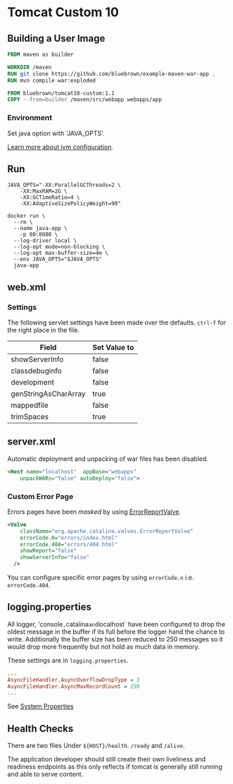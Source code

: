 # Tomcat Custom 10

## Building a User Image

```Dockerfile
FROM maven as builder

WORKDIR /maven
RUN git clone https://github.com/bluebrown/example-maven-war-app .
RUN mvn compile war:exploded

FROM bluebrown/tomcat10-custom:1.1
COPY --from=builder /maven/src/webapp webapps/app
```

### Environment

Set java option with 'JAVA_OPTS'.

[Learn more about jvm configuration](https://developers.redhat.com/blog/2017/04/04/openjdk-and-containers).

## Run

```shell
JAVA_OPTS="-XX:ParallelGCThreads=2 \
    -XX:MaxRAM=2G \
    -XX:GCTimeRatio=4 \
    -XX:AdaptiveSizePolicyWeight=90"

docker run \
  --rm \
  --name java-app \
    -p 80:8080 \
  --log-driver local \
  --log-opt mode=non-blocking \
  --log-opt max-buffer-size=4m \
  --env JAVA_OPTS="$JAVA_OPTS"
  java-app
```

## web.xml

### Settings

The following servlet settings have been made over the defaults. `ctrl-f` for the right place in the file.

Field                   | Set Value to
------------------------|--------------
showServerInfo          | false
classdebuginfo          | false
development             | false
genStringAsCharArray    | true
mappedfile              | false
trimSpaces              | true

## server.xml

Automatic deployment and unpacking of war files has been disabled.

```xml
<Host name="localhost"  appBase="webapps" 
    unpackWARs="false" autoDeploy="false">
```

### Custom Error Page

Errors pages have been *masked* by using [ErrorReportValve](https://tomcat.apache.org/tomcat-9.0-doc/config/valve.html#Error_Report_Valve).

```xml
<Valve 
    className="org.apache.catalina.valves.ErrorReportValve"
    errorCode.0="errors/index.html" 
    errorCode.404="errors/404.html" 
    showReport="false"
    showServerInfo="false"
  />
```

You can configure specific error pages by using `errorCode.n` i.e. `errorCode.404`.

## logging.properties

All logger, 'console`,`catalina` and `localhost` have been configured to drop the oldest message in the buffer if its full before the logger hand the chance to write. Additionally the buffer size has been reduced to 250 messages so it would drop more frequently but not hold as much data in memory.

These settings are in `logging.properties`.

```ini
...
AsyncFileHandler.AsyncOverflowDropType = 2
AsyncFileHandler.AsyncMaxRecordCount = 250
...
```

See [System Properties](https://tomcat.apache.org/tomcat-8.5-doc/config/systemprops.html#Logging)

## Health Checks

There are two files Under `${HOST}/health`. `/ready` and `/alive`.

The application developer should still create their own liveliness and readiness endpoints as this only reflects if tomcat is generally still running and able to serve content.
